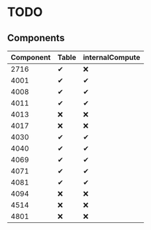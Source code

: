 # TODO

## Components

| Component | Table | internalCompute |
|-----------|-------|-----------------|
| 2716 | ✔ | ❌ |
| 4001 | ✔ | ✔ |
| 4008 | ✔ | ✔ |
| 4011 | ✔ | ✔ |
| 4013 | ❌ | ❌ |
| 4017 | ❌ | ❌ |
| 4030 | ✔ | ✔ |
| 4040 | ✔ | ✔ |
| 4069 | ✔ | ✔ |
| 4071 | ✔ | ✔ |
| 4081 | ✔ | ✔ |
| 4094 | ❌ | ❌ |
| 4514 | ❌ | ❌ |
| 4801 | ❌ | ❌ |